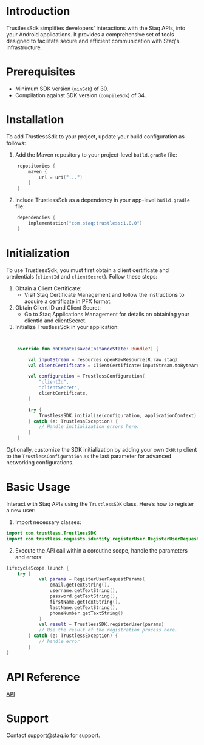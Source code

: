 
# Introduction
TrustlessSdk simplifies developers' interactions with the Staq APIs, into your Android applications. It provides a comprehensive set of tools designed to facilitate secure and efficient communication with Staq's infrastructure.


# Prerequisites
- Minimum SDK version (`minSdk`) of 30.
- Compilation against SDK version (`compileSdk`) of 34.

# Installation
To add TrustlessSdk to your project, update your build configuration as follows:

1. Add the Maven repository to your project-level `build.gradle` file:
```kotlin
    repositories {
        maven {
            url = uri("...")
        }
    }
```
2. Include TrustlessSdk as a dependency in your app-level `build.gradle` file:


```kotlin
    dependencies {
        implementation("com.staq:trustless:1.0.0")
    }
```

# Initialization
To use TrustlessSdk, you must first obtain a client certificate and credentials (`clientId` and `clientSecret`). Follow these steps:

1. Obtain a Client Certificate:
    - Visit Staq Certificate Management and follow the instructions to acquire a certificate in PFX format.
2. Obtain Client ID and Client Secret:
    - Go to Staq Applications Management for details on obtaining your clientId and clientSecret.
3. Initialize TrustlessSdk in your application:

```kotlin


    override fun onCreate(savedInstanceState: Bundle?) {

        val inputStream = resources.openRawResource(R.raw.staq)
        val clientCertificate = ClientCertificate(inputStream.toByteArray(), "your password")

        val configuration = TrustlessConfiguration(
            "clientId",
            "clientSecret",
            clientCertificate,
        )

        try {
            TrustlessSDK.initialize(configuration, applicationContext)
        } catch (e: TrustlessException) {
            // Handle initialization errors here.
        }
    }
```
Optionally, customize the SDK initialization by adding your own `OkHttp` client to the `TrustlessConfiguration` as the last parameter for advanced networking configurations.


# Basic Usage
Interact with Staq APIs using the `TrustlessSDK` class. Here’s how to register a new user:

1. Import necessary classes:
```kotlin
import com.trustless.TrustlessSDK
import com.trustless.requests.identity.registerUser.RegisterUserRequestParams
```
2. Execute the API call within a coroutine scope, handle the parameters and errors:

```kotlin
lifecycleScope.launch {
    try {
            val params = RegisterUserRequestParams(
                email.getTextString(),
                username.getTextString(),
                password.getTextString(),
                firstName.getTextString(),
                lastName.getTextString(),
                phoneNumber.getTextString()
            )
            val result = TrustlessSDK.registerUser(params)
            // Use the result of the registration process here.
        } catch (e: TrustlessException) {
            // handle error
        }
}
```

# API Reference
[API](gfm/index.md)
# Support
Contact support@staq.io for support.